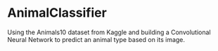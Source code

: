# AnimalClassifier
Using the Animals10 dataset from Kaggle and building a Convolutional Neural Network to predict an animal type based on its image.
